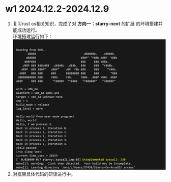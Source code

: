 # w1 2024.12.2-2024.12.9
1. 复习rust os相关知识，完成了对 **方向一：starry-next** 的扩展 的环境搭建并能成功运行。  
环境搭建运行如下： ![](../../asserts/w1.png ':class=myImageClass')
2. 对框架具体代码的研读进行中。

